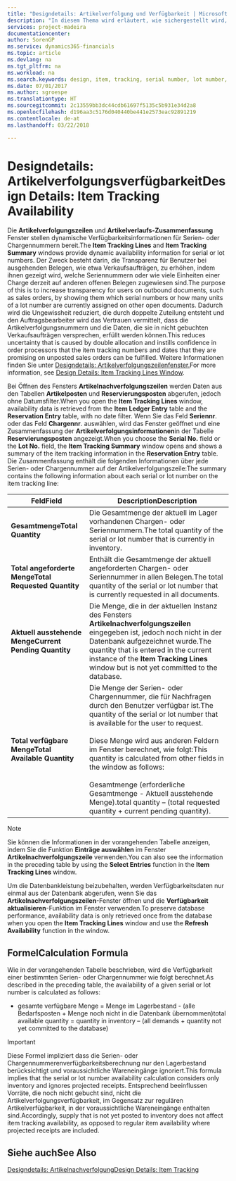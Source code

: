 ```yaml
---
title: "Designdetails: Artikelverfolgung und Verfügbarkeit | Microsoft Docs"
description: "In diesem Thema wird erläutert, wie sichergestellt wird, dass die Mitarbeiter, die Prozessaufträge auf Verfügbarkeit der Serien- oder Chargennummern prüfen, sich auf die Informationen verlassen können."
services: project-madeira
documentationcenter: 
author: SorenGP
ms.service: dynamics365-financials
ms.topic: article
ms.devlang: na
ms.tgt_pltfrm: na
ms.workload: na
ms.search.keywords: design, item, tracking, serial number, lot number, outbound documents
ms.date: 07/01/2017
ms.author: sgroespe
ms.translationtype: HT
ms.sourcegitcommit: 2c13559bb3dc44cdb61697f5135c5b931e34d2a8
ms.openlocfilehash: d196aa3c5176d040440be441e2573eac92891219
ms.contentlocale: de-at
ms.lasthandoff: 03/22/2018

---
```

# <a name="design-details-item-tracking-availability"></a><span data-ttu-id="005c5-103">Designdetails: Artikelverfolgungsverfügbarkeit</span><span class="sxs-lookup"><span data-stu-id="005c5-103">Design Details: Item Tracking Availability</span></span>
<span data-ttu-id="005c5-104">Die **Artikelverfolgungszeilen** und **Artikelverlaufs-Zusammenfassung** Fenster stellen dynamische Verfügbarkeitsinformationen für Serien- oder Chargennummern bereit.</span><span class="sxs-lookup"><span data-stu-id="005c5-104">The **Item Tracking Lines** and **Item Tracking Summary** windows provide dynamic availability information for serial or lot numbers.</span></span> <span data-ttu-id="005c5-105">Der Zweck besteht darin, die Transparenz für Benutzer bei ausgehenden Belegen, wie etwa Verkaufsaufträgen, zu erhöhen, indem ihnen gezeigt wird, welche Seriennummern oder wie viele Einheiten einer Charge derzeit auf anderen offenen Belegen zugewiesen sind.</span><span class="sxs-lookup"><span data-stu-id="005c5-105">The purpose of this is to increase transparency for users on outbound documents, such as sales orders, by showing them which serial numbers or how many units of a lot number are currently assigned on other open documents.</span></span> <span data-ttu-id="005c5-106">Dadurch wird die Ungewissheit reduziert, die durch doppelte Zuteilung entsteht und den Auftragsbearbeiter wird das Vertrauen vermittelt, dass die Artikelverfolgungsnummern und die Daten, die sie in nicht gebuchten Verkaufsaufträgen versprechen, erfüllt werden können.</span><span class="sxs-lookup"><span data-stu-id="005c5-106">This reduces uncertainty that is caused by double allocation and instills confidence in order processors that the item tracking numbers and dates that they are promising on unposted sales orders can be fulfilled.</span></span> <span data-ttu-id="005c5-107">Weitere Informationen finden Sie unter [Designdetails: Artikelverfolgungszeilenfenster.](design-details-item-tracking-lines-window.md)</span><span class="sxs-lookup"><span data-stu-id="005c5-107">For more information, see [Design Details: Item Tracking Lines Window](design-details-item-tracking-lines-window.md).</span></span>  
  
<span data-ttu-id="005c5-108">Bei Öffnen des Fensters **Artikelnachverfolgungszeilen** werden Daten aus den Tabellen **Artikelposten** und **Reservierungsposten** abgerufen, jedoch ohne Datumsfilter.</span><span class="sxs-lookup"><span data-stu-id="005c5-108">When you open the **Item Tracking Lines** window, availability data is retrieved from the **Item Ledger Entry** table and the **Reservation Entry** table, with no date filter.</span></span> <span data-ttu-id="005c5-109">Wenn Sie das Feld **Seriennr**. oder das Feld **Chargennr**. auswählen, wird das Fenster  geöffnet und eine Zusammenfassung der **Artikelverfolgungsinformationen**in der Tabelle **Reservierungsposten** angezeigt.</span><span class="sxs-lookup"><span data-stu-id="005c5-109">When you choose the **Serial No.** field or the **Lot No.** field, the **Item Tracking Summary** window opens and shows a summary of the item tracking information in the **Reservation Entry** table.</span></span> <span data-ttu-id="005c5-110">Die Zusammenfassung enthält die folgenden Informationen über jede Serien- oder Chargennummer auf der Artikelverfolgungszeile:</span><span class="sxs-lookup"><span data-stu-id="005c5-110">The summary contains the following information about each serial or lot number on the item tracking line:</span></span>  
  
|<span data-ttu-id="005c5-111">Feld</span><span class="sxs-lookup"><span data-stu-id="005c5-111">Field</span></span>|<span data-ttu-id="005c5-112">Description</span><span class="sxs-lookup"><span data-stu-id="005c5-112">Description</span></span>|  
|---------------------------------|---------------------------------------|  
|<span data-ttu-id="005c5-113">**Gesamtmenge**</span><span class="sxs-lookup"><span data-stu-id="005c5-113">**Total Quantity**</span></span>|<span data-ttu-id="005c5-114">Die Gesamtmenge der aktuell im Lager vorhandenen Chargen- oder Seriennummern.</span><span class="sxs-lookup"><span data-stu-id="005c5-114">The total quantity of the serial or lot number that is currently in inventory.</span></span>|  
|<span data-ttu-id="005c5-115">**Total angeforderte Menge**</span><span class="sxs-lookup"><span data-stu-id="005c5-115">**Total Requested Quantity**</span></span>|<span data-ttu-id="005c5-116">Enthält die Gesamtmenge der aktuell angeforderten Chargen- oder Seriennummer in allen Belegen.</span><span class="sxs-lookup"><span data-stu-id="005c5-116">The total quantity of the serial or lot number that is currently requested in all documents.</span></span>|  
|<span data-ttu-id="005c5-117">**Aktuell ausstehende Menge**</span><span class="sxs-lookup"><span data-stu-id="005c5-117">**Current Pending Quantity**</span></span>|<span data-ttu-id="005c5-118">Die Menge, die in der aktuellen Instanz des Fensters **Artikelnachverfolgungszeilen** eingegeben ist, jedoch noch nicht in der Datenbank aufgezeichnet wurde.</span><span class="sxs-lookup"><span data-stu-id="005c5-118">The quantity that is entered in the current instance of the **Item Tracking Lines** window but is not yet committed to the database.</span></span>|  
|<span data-ttu-id="005c5-119">**Total verfügbare Menge**</span><span class="sxs-lookup"><span data-stu-id="005c5-119">**Total Available Quantity**</span></span>|<span data-ttu-id="005c5-120">Die Menge der Serien- oder Chargennummer, die für Nachfragen durch den Benutzer verfügbar ist.</span><span class="sxs-lookup"><span data-stu-id="005c5-120">The quantity of the serial or lot number that is available for the user to request.</span></span><br /><br /> <span data-ttu-id="005c5-121">Diese Menge wird aus anderen Feldern im Fenster berechnet, wie folgt:</span><span class="sxs-lookup"><span data-stu-id="005c5-121">This quantity is calculated from other fields in the window as follows:</span></span><br /><br /> <span data-ttu-id="005c5-122">Gesamtmenge (erforderliche Gesamtmenge - Aktuell ausstehende Menge).</span><span class="sxs-lookup"><span data-stu-id="005c5-122">total quantity – (total requested quantity + current pending quantity).</span></span>|  
  
> [!NOTE]  
>  <span data-ttu-id="005c5-123">Sie können die Informationen in der vorangehenden Tabelle anzeigen, indem Sie die Funktion **Einträge auswählen** im Fenster **Artikelnachverfolgungszeile**  verwenden.</span><span class="sxs-lookup"><span data-stu-id="005c5-123">You can also see the information in the preceding table by using the **Select Entries** function in the **Item Tracking Lines** window.</span></span>  
  
<span data-ttu-id="005c5-124">Um die Datenbankleistung beizubehalten, werden Verfügbarkeitsdaten nur einmal aus der Datenbank abgerufen, wenn Sie das **Artikelnachverfolgungszeilen**-Fenster öffnen und die **Verfügbarkeit aktualisieren**-Funktion im Fenster verwenden.</span><span class="sxs-lookup"><span data-stu-id="005c5-124">To preserve database performance, availability data is only retrieved once from the database when you open the **Item Tracking Lines** window and use the **Refresh Availability** function in the window.</span></span>  
  
## <a name="calculation-formula"></a><span data-ttu-id="005c5-125">Formel</span><span class="sxs-lookup"><span data-stu-id="005c5-125">Calculation Formula</span></span>  
<span data-ttu-id="005c5-126">Wie in der vorangehenden Tabelle beschrieben, wird die Verfügbarkeit einer bestimmten Serien- oder Chargennummer wie folgt berechnet.</span><span class="sxs-lookup"><span data-stu-id="005c5-126">As described in the preceding table, the availability of a given serial or lot number is calculated as follows:</span></span>  
  
* <span data-ttu-id="005c5-127">gesamte verfügbare Menge = Menge im Lagerbestand - (alle Bedarfsposten + Menge noch nicht in die Datenbank übernommen)</span><span class="sxs-lookup"><span data-stu-id="005c5-127">total available quantity = quantity in inventory – (all demands + quantity not yet committed to the database)</span></span>  
  
> [!IMPORTANT]  
>  <span data-ttu-id="005c5-128">Diese Formel impliziert dass die Serien- oder Chargennummerenverfügbarkeitsberechnung nur den Lagerbestand berücksichtigt und voraussichtliche Wareneingänge ignoriert.</span><span class="sxs-lookup"><span data-stu-id="005c5-128">This formula implies that the serial or lot number availability calculation considers only inventory and ignores projected receipts.</span></span> <span data-ttu-id="005c5-129">Entsprechend beeinflussen Vorräte, die noch nicht gebucht sind, nicht die Artikelverfolgungsverfügbarkeit, im Gegensatz zur regulären Artikelverfügbarkeit, in der voraussichtliche Wareneingänge enthalten sind.</span><span class="sxs-lookup"><span data-stu-id="005c5-129">Accordingly, supply that is not yet posted to inventory does not affect item tracking availability, as opposed to regular item availability where projected receipts are included.</span></span>  
  
## <a name="see-also"></a><span data-ttu-id="005c5-130">Siehe auch</span><span class="sxs-lookup"><span data-stu-id="005c5-130">See Also</span></span>  
[<span data-ttu-id="005c5-131">Designdetails: Artikelnachverfolgung</span><span class="sxs-lookup"><span data-stu-id="005c5-131">Design Details: Item Tracking</span></span>](design-details-item-tracking.md)
